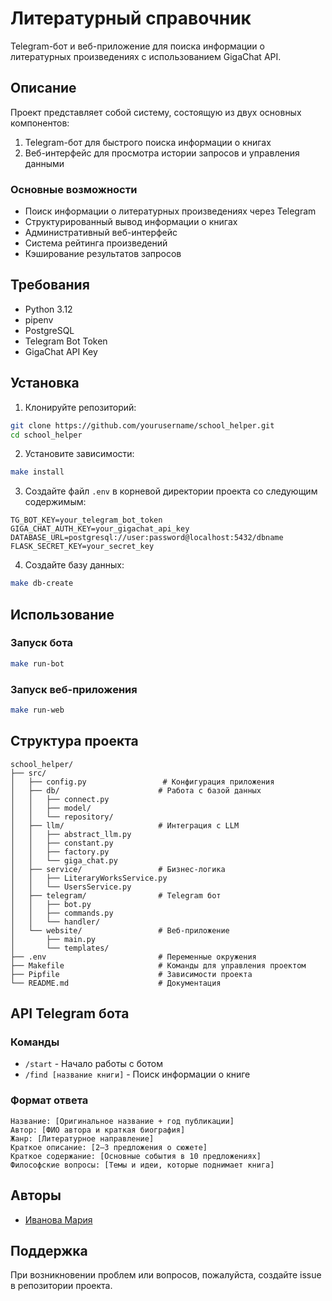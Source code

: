 # Литературный справочник

Telegram-бот и веб-приложение для поиска информации о литературных произведениях с использованием GigaChat API.

## Описание

Проект представляет собой систему, состоящую из двух основных компонентов:
1. Telegram-бот для быстрого поиска информации о книгах
2. Веб-интерфейс для просмотра истории запросов и управления данными

### Основные возможности

- Поиск информации о литературных произведениях через Telegram
- Структурированный вывод информации о книгах
- Административный веб-интерфейс
- Система рейтинга произведений
- Кэширование результатов запросов

## Требования

- Python 3.12
- pipenv
- PostgreSQL
- Telegram Bot Token
- GigaChat API Key

## Установка

1. Клонируйте репозиторий:
```bash
git clone https://github.com/yourusername/school_helper.git
cd school_helper
```

2. Установите зависимости:
```bash
make install
```

3. Создайте файл `.env` в корневой директории проекта со следующим содержимым:
```env
TG_BOT_KEY=your_telegram_bot_token
GIGA_CHAT_AUTH_KEY=your_gigachat_api_key
DATABASE_URL=postgresql://user:password@localhost:5432/dbname
FLASK_SECRET_KEY=your_secret_key
```

4. Создайте базу данных:
```bash
make db-create
```

## Использование

### Запуск бота

```bash
make run-bot
```

### Запуск веб-приложения

```bash
make run-web
```



## Структура проекта

```
school_helper/
├── src/
│   ├── config.py                 # Конфигурация приложения
│   ├── db/                      # Работа с базой данных
│   │   ├── connect.py
│   │   ├── model/
│   │   └── repository/
│   ├── llm/                     # Интеграция с LLM
│   │   ├── abstract_llm.py
│   │   ├── constant.py
│   │   ├── factory.py
│   │   └── giga_chat.py
│   ├── service/                 # Бизнес-логика
│   │   ├── LiteraryWorksService.py
│   │   └── UsersService.py
│   ├── telegram/                # Telegram бот
│   │   ├── bot.py
│   │   ├── commands.py
│   │   └── handler/
│   └── website/                 # Веб-приложение
│       ├── main.py
│       └── templates/
├── .env                         # Переменные окружения
├── Makefile                     # Команды для управления проектом
├── Pipfile                      # Зависимости проекта
└── README.md                    # Документация
```

## API Telegram бота

### Команды

- `/start` - Начало работы с ботом
- `/find [название книги]` - Поиск информации о книге

### Формат ответа

```
Название: [Оригинальное название + год публикации]
Автор: [ФИО автора и краткая биография]
Жанр: [Литературное направление]
Краткое описание: [2–3 предложения о сюжете]
Краткое содержание: [Основные события в 10 предложениях]
Философские вопросы: [Темы и идеи, которые поднимает книга]
```


## Авторы

- [Иванова Мария](https://github.com/MariiaIvvanova)

## Поддержка

При возникновении проблем или вопросов, пожалуйста, создайте issue в репозитории проекта. 